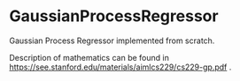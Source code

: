 # GaussianProcessRegressor
Gaussian Process Regressor implemented from scratch.

Description of mathematics can be found in https://see.stanford.edu/materials/aimlcs229/cs229-gp.pdf .


